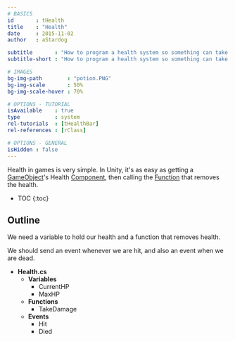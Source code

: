```yaml
---
# BASICS
id       : tHealth
title    : "Health"
date     : 2015-11-02
author   : aStardog

subtitle       : "How to program a health system so something can take damage!"
subtitle-short : "How to program a health system so something can take damage!"

# IMAGES
bg-img-path        : "potion.PNG"
bg-img-scale       : 50%
bg-img-scale-hover : 70%

# OPTIONS - TUTORIAL
isAvailable    : true
type           : system
rel-tutorials  : [tHealthBar]
rel-references : [rClass]

# OPTIONS - GENERAL
isHidden : false
---
```

Health in games is very simple. In Unity, it's as easy as getting a <a href="{{ site.url }}{{ site.url-references-unity }}gameobject">GameObject</a>'s Health <a href="{{ site.url }}{{ site.url-references-unity }}component">Component</a>, then calling the <a href="{{ site.url }}{{ site.url-references-programming }}class">Function</a> that removes the health.

* TOC
{:toc}

## Outline

We need a variable to hold our health and a function that removes health.

We should send an event whenever we are hit, and also an event when we are dead.

* **Health.cs**
  * **Variables**
    * CurrentHP
	* MaxHP
  * **Functions**
    * TakeDamage
  * **Events**
    * Hit
	* Died